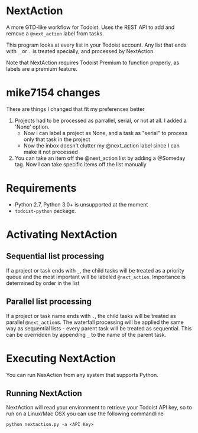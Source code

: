 NextAction
==========

A more GTD-like workflow for Todoist. Uses the REST API to add and remove a `@next_action` label from tasks.

This program looks at every list in your Todoist account.
Any list that ends with `_` or `.` is treated specially, and processed by NextAction.

Note that NextAction requires Todoist Premium to function properly, as labels are a premium feature.

mike7154 changes
============
There are things I changed that fit my preferences better
1. Projects had to be processed as parrallel, serial, or not at all. I added a 'None' option.
    - Now i can label a project as None, and a task as "serial" to process only that task in the project
    - Now the inbox doesn't clutter my @next_action label since I can make it not processed
2. You can take an item off the @next_action list by adding a @Someday tag. Now I can take specific items off the list manually


Requirements
============

* Python 2.7, Python 3.0+ is unsupported at the moment
* ```todoist-python``` package.

Activating NextAction
=====================

Sequential list processing
--------------------------
If a project or task ends with `_`, the child tasks will be treated as a priority queue and the most important will be labeled `@next_action`.
Importance is determined by order in the list

Parallel list processing
------------------------
If a project or task name ends with `.`, the child tasks will be treated as parallel `@next_action`s.
The waterfall processing will be applied the same way as sequential lists - every parent task will be treated as sequential. This can be overridden by appending `_` to the name of the parent task.

Executing NextAction
====================

You can run NexAction from any system that supports Python.

Running NextAction
------------------

NextAction will read your environment to retrieve your Todoist API key, so to run on a Linux/Mac OSX you can use the following commandline

    python nextaction.py -a <API Key>
